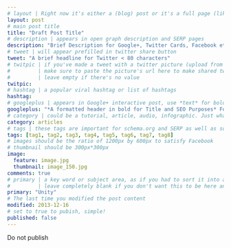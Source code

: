 ```yaml
---
# layout | Right now it's either a (blog) post or it's a full page (like the index)
layout: post
# main post title
title: "Draft Post Title"
# description | appears in open graph description and SERP pages
description: "Brief Description for Google+, Twitter Cards, Facebook etc. Also Appears in meta description"
# tweet | will appear prefilled in twitter share button
tweet: "A brief headline for Twitter < 80 characters"
# twitpic | if you've made a tweet with a twitter picture (upload from the UI)
# 		  | make sure to paste the picture's url here to make shared tweets better
#         | leave empty if there's no value
twitpic:
# hashtag | a popular viral hashtag or list of hashtags
hashtag:
# googleplus | appears in Google+ interactive post, use *text* for bold and _text_ for underline
googleplus: "*A formatted header in bold for Title and SEO Purposes* Followed by an extended description, make for richer posts"
# category | could be a tutorial, article, audio, infographic. Just whatever the format the content is.
category: articles
# tags | these tags are important for schema.org and SERP as well as some RSS feed readers
tags: [tag1, tag2, tag3, tag4, tag5, tag6, tag7, tag8]
# images should be the ratio of 1200px by 600px to satisfy Facebook
# thumbnail should be 300px*300px
image:
  feature: image.jpg
  thumbnail: image_150.jpg
comments: true
# primary | a key word or subject area, as if you had to sort it into a subject folder
#         | leave completely blank if you don't want this to be here and just the post title
primary: "Unity"
# The last time you modified the post content
modified: 2013-12-16
# set to true to pubish, simple!
published: false
---
```


Do not publish